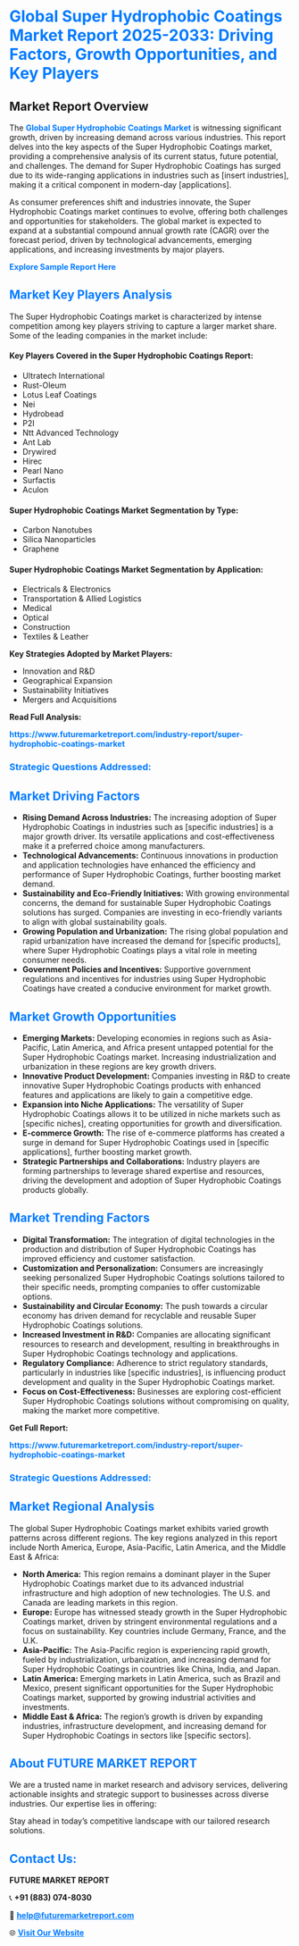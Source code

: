 <h1 style="color: #007BFF;">Global Super Hydrophobic Coatings Market Report 2025-2033: Driving Factors, Growth Opportunities, and Key Players</h1>

<section id="overview">
<h2>Market Report Overview</h2>
<p>The <a href="https://www.futuremarketreport.com/industry-report/super-hydrophobic-coatings-market" style="color: #007BFF; text-decoration: none;"><strong>Global Super Hydrophobic Coatings Market</strong></a> is witnessing significant growth, driven by increasing demand across various industries. This report delves into the key aspects of the Super Hydrophobic Coatings market, providing a comprehensive analysis of its current status, future potential, and challenges. The demand for Super Hydrophobic Coatings has surged due to its wide-ranging applications in industries such as [insert industries], making it a critical component in modern-day [applications].</p>
<p>As consumer preferences shift and industries innovate, the Super Hydrophobic Coatings market continues to evolve, offering both challenges and opportunities for stakeholders. The global market is expected to expand at a substantial compound annual growth rate (CAGR) over the forecast period, driven by technological advancements, emerging applications, and increasing investments by major players.</p>
</section>

<section id="overview">
<p><a href="https://www.futuremarketreport.com/request-sample/reportId=31392" style="color: #007BFF; text-decoration: none;"><strong>Explore Sample Report Here</strong></a></p>
</section>

<section id="key-players">
<h2 style="color: #007BFF;">Market Key Players Analysis</h2>
<p>The Super Hydrophobic Coatings market is characterized by intense competition among key players striving to capture a larger market share. Some of the leading companies in the market include:</p>
<h4>Key Players Covered in the Super Hydrophobic Coatings Report:</h4>
<ul><li>Ultratech International</li><li>Rust-Oleum</li><li>Lotus Leaf Coatings</li><li>Nei</li><li>Hydrobead</li><li>P2I</li><li>Ntt Advanced Technology</li><li>Ant Lab</li><li>Drywired</li><li>Hirec</li><li>Pearl Nano</li><li>Surfactis</li><li>Aculon</li></ul>
<h4>Super Hydrophobic Coatings Market Segmentation by Type:</h4>
<ul><li>Carbon Nanotubes</li><li>Silica Nanoparticles</li><li>Graphene</li></ul>

<h4>Super Hydrophobic Coatings Market Segmentation by Application:</h4>
<ul><li>Electricals &amp; Electronics</li><li>Transportation &amp; Allied Logistics</li><li>Medical</li><li>Optical</li><li>Construction</li><li>Textiles &amp; Leather</li></ul>
<p><strong>Key Strategies Adopted by Market Players:</strong></p>
<ul>
<li>Innovation and R&D</li>
<li>Geographical Expansion</li>
<li>Sustainability Initiatives</li>
<li>Mergers and Acquisitions</li>
</ul>
</section>

<section>
<p><strong>Read Full Analysis: </strong></p><a href="https://www.futuremarketreport.com/industry-report/super-hydrophobic-coatings-market" style="color: #007BFF; text-decoration: none;"><strong>https://www.futuremarketreport.com/industry-report/super-hydrophobic-coatings-market</strong></a>
<h3 style="color: #007BFF;">Strategic Questions Addressed:</h3>
</section>

<section id="driving-factors">
<h2 style="color: #007BFF;">Market Driving Factors</h2>
<ul>
<li><strong>Rising Demand Across Industries:</strong> The increasing adoption of Super Hydrophobic Coatings in industries such as [specific industries] is a major growth driver. Its versatile applications and cost-effectiveness make it a preferred choice among manufacturers.</li>
<li><strong>Technological Advancements:</strong> Continuous innovations in production and application technologies have enhanced the efficiency and performance of Super Hydrophobic Coatings, further boosting market demand.</li>
<li><strong>Sustainability and Eco-Friendly Initiatives:</strong> With growing environmental concerns, the demand for sustainable Super Hydrophobic Coatings solutions has surged. Companies are investing in eco-friendly variants to align with global sustainability goals.</li>
<li><strong>Growing Population and Urbanization:</strong> The rising global population and rapid urbanization have increased the demand for [specific products], where Super Hydrophobic Coatings plays a vital role in meeting consumer needs.</li>
<li><strong>Government Policies and Incentives:</strong> Supportive government regulations and incentives for industries using Super Hydrophobic Coatings have created a conducive environment for market growth.</li>
</ul>
</section>

<section id="growth-opportunities">
<h2 style="color: #007BFF;">Market Growth Opportunities</h2>
<ul>
<li><strong>Emerging Markets:</strong> Developing economies in regions such as Asia-Pacific, Latin America, and Africa present untapped potential for the Super Hydrophobic Coatings market. Increasing industrialization and urbanization in these regions are key growth drivers.</li>
<li><strong>Innovative Product Development:</strong> Companies investing in R&D to create innovative Super Hydrophobic Coatings products with enhanced features and applications are likely to gain a competitive edge.</li>
<li><strong>Expansion into Niche Applications:</strong> The versatility of Super Hydrophobic Coatings allows it to be utilized in niche markets such as [specific niches], creating opportunities for growth and diversification.</li>
<li><strong>E-commerce Growth:</strong> The rise of e-commerce platforms has created a surge in demand for Super Hydrophobic Coatings used in [specific applications], further boosting market growth.</li>
<li><strong>Strategic Partnerships and Collaborations:</strong> Industry players are forming partnerships to leverage shared expertise and resources, driving the development and adoption of Super Hydrophobic Coatings products globally.</li>
</ul>
</section>

<section id="trending-factors">
<h2 style="color: #007BFF;">Market Trending Factors</h2>
<ul>
<li><strong>Digital Transformation:</strong> The integration of digital technologies in the production and distribution of Super Hydrophobic Coatings has improved efficiency and customer satisfaction.</li>
<li><strong>Customization and Personalization:</strong> Consumers are increasingly seeking personalized Super Hydrophobic Coatings solutions tailored to their specific needs, prompting companies to offer customizable options.</li>
<li><strong>Sustainability and Circular Economy:</strong> The push towards a circular economy has driven demand for recyclable and reusable Super Hydrophobic Coatings solutions.</li>
<li><strong>Increased Investment in R&D:</strong> Companies are allocating significant resources to research and development, resulting in breakthroughs in Super Hydrophobic Coatings technology and applications.</li>
<li><strong>Regulatory Compliance:</strong> Adherence to strict regulatory standards, particularly in industries like [specific industries], is influencing product development and quality in the Super Hydrophobic Coatings market.</li>
<li><strong>Focus on Cost-Effectiveness:</strong> Businesses are exploring cost-efficient Super Hydrophobic Coatings solutions without compromising on quality, making the market more competitive.</li>
</ul>
</section>

<section>
<p><strong>Get Full Report: </strong></p><a href="https://www.futuremarketreport.com/industry-report/super-hydrophobic-coatings-market" style="color: #007BFF; text-decoration: none;"><strong>https://www.futuremarketreport.com/industry-report/super-hydrophobic-coatings-market</strong></a>
<h3 style="color: #007BFF;">Strategic Questions Addressed:</h3>
</section>


<section id="regional-analysis">
<h2 style="color: #007BFF;">Market Regional Analysis</h2>
<p>The global Super Hydrophobic Coatings market exhibits varied growth patterns across different regions. The key regions analyzed in this report include North America, Europe, Asia-Pacific, Latin America, and the Middle East & Africa:</p>
<ul>
<li><strong>North America:</strong> This region remains a dominant player in the Super Hydrophobic Coatings market due to its advanced industrial infrastructure and high adoption of new technologies. The U.S. and Canada are leading markets in this region.</li>
<li><strong>Europe:</strong> Europe has witnessed steady growth in the Super Hydrophobic Coatings market, driven by stringent environmental regulations and a focus on sustainability. Key countries include Germany, France, and the U.K.</li>
<li><strong>Asia-Pacific:</strong> The Asia-Pacific region is experiencing rapid growth, fueled by industrialization, urbanization, and increasing demand for Super Hydrophobic Coatings in countries like China, India, and Japan.</li>
<li><strong>Latin America:</strong> Emerging markets in Latin America, such as Brazil and Mexico, present significant opportunities for the Super Hydrophobic Coatings market, supported by growing industrial activities and investments.</li>
<li><strong>Middle East & Africa:</strong> The region’s growth is driven by expanding industries, infrastructure development, and increasing demand for Super Hydrophobic Coatings in sectors like [specific sectors].</li>
</ul>
</section>

<footer>
<h2 style="color: #007BFF;">About FUTURE MARKET REPORT</h2>
<p>We are a trusted name in market research and advisory services, delivering actionable insights and strategic support to businesses across diverse industries. Our expertise lies in offering:</p>

<p>Stay ahead in today’s competitive landscape with our tailored research solutions.</p>

<h2 style="color: #007BFF;">Contact Us:</h2>
<p><strong>FUTURE MARKET REPORT</strong></p>
<p>📞 <strong>+91 (883) 074-8030</strong></p>
<p>📧 <strong><a href="mailto:help@futuremarketreport.com" style="color: #007BFF;">help@futuremarketreport.com</a></strong></p>
<p>🌐 <strong><a href="https://www.futuremarketreport.com/" style="color: #007BFF;">Visit Our Website</a></strong></p>
</footer>